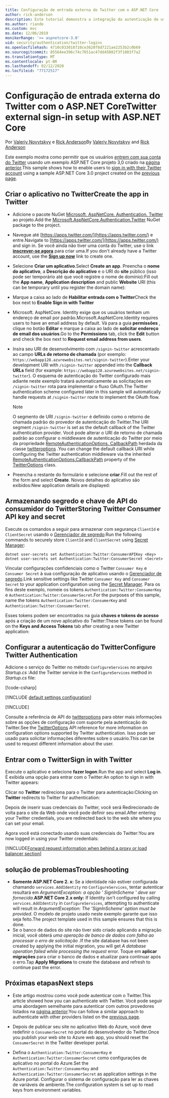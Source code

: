 ```yaml
---
title: Configuração de entrada externa do Twitter com o ASP.NET Core
author: rick-anderson
description: Este tutorial demonstra a integração da autenticação de usuário da conta do Twitter em um aplicativo ASP.NET Core existente.
ms.author: riande
ms.custom: mvc
ms.date: 12/06/2019
monikerRange: '>= aspnetcore-3.0'
uid: security/authentication/twitter-logins
ms.openlocfilehash: 4710c033018710ce3620f8d7221ae2253b2c0b69
ms.sourcegitcommit: 85564ee396c74c7651ac47dd45082f3f1803f7a2
ms.translationtype: MT
ms.contentlocale: pt-BR
ms.lasthandoff: 02/12/2020
ms.locfileid: "77172517"
---
```

# <a name="twitter-external-sign-in-setup-with-aspnet-core"></a><span data-ttu-id="0feae-103">Configuração de entrada externa do Twitter com o ASP.NET Core</span><span class="sxs-lookup"><span data-stu-id="0feae-103">Twitter external sign-in setup with ASP.NET Core</span></span>

<span data-ttu-id="0feae-104">Por [Valeriy Novytskyy](https://github.com/01binary) e [Rick Anderson](https://twitter.com/RickAndMSFT)</span><span class="sxs-lookup"><span data-stu-id="0feae-104">By [Valeriy Novytskyy](https://github.com/01binary) and [Rick Anderson](https://twitter.com/RickAndMSFT)</span></span>

<span data-ttu-id="0feae-105">Este exemplo mostra como permitir que os usuários [entrem com sua conta do Twitter](https://dev.twitter.com/web/sign-in/desktop-browser) usando um exemplo ASP.NET Core projeto 3,0 criado na [página anterior](xref:security/authentication/social/index).</span><span class="sxs-lookup"><span data-stu-id="0feae-105">This sample shows how to enable users to [sign in with their Twitter account](https://dev.twitter.com/web/sign-in/desktop-browser) using a sample ASP.NET Core 3.0 project created on the [previous page](xref:security/authentication/social/index).</span></span>

## <a name="create-the-app-in-twitter"></a><span data-ttu-id="0feae-106">Criar o aplicativo no Twitter</span><span class="sxs-lookup"><span data-stu-id="0feae-106">Create the app in Twitter</span></span>

* <span data-ttu-id="0feae-107">Adicione o pacote NuGet [Microsoft. AspNetCore. Authentication. Twitter](https://www.nuget.org/packages/Microsoft.AspNetCore.Authentication.Twitter/3.0.0) ao projeto.</span><span class="sxs-lookup"><span data-stu-id="0feae-107">Add the [Microsoft.AspNetCore.Authentication.Twitter](https://www.nuget.org/packages/Microsoft.AspNetCore.Authentication.Twitter/3.0.0) NuGet package to the project.</span></span>

* <span data-ttu-id="0feae-108">Navegue até [https://apps.twitter.com/](https://apps.twitter.com/) e entre.</span><span class="sxs-lookup"><span data-stu-id="0feae-108">Navigate to [https://apps.twitter.com/](https://apps.twitter.com/) and sign in.</span></span> <span data-ttu-id="0feae-109">Se você ainda não tiver uma conta do Twitter, use o link **[inscrever-se agora](https://twitter.com/signup)** para criar uma.</span><span class="sxs-lookup"><span data-stu-id="0feae-109">If you don't already have a Twitter account, use the **[Sign up now](https://twitter.com/signup)** link to create one.</span></span>

* <span data-ttu-id="0feae-110">Selecione **Criar um aplicativo**.</span><span class="sxs-lookup"><span data-stu-id="0feae-110">Select **Create an app**.</span></span> <span data-ttu-id="0feae-111">Preencha o **nome do aplicativo**, a **Descrição do aplicativo** e o URI do **site** público (isso pode ser temporário até que você registre o nome de domínio):</span><span class="sxs-lookup"><span data-stu-id="0feae-111">Fill out the **App name**, **Application description** and public **Website** URI (this can be temporary until you register the domain name):</span></span>

* <span data-ttu-id="0feae-112">Marque a caixa ao lado de **Habilitar entrada com o Twitter**</span><span class="sxs-lookup"><span data-stu-id="0feae-112">Check the box next to **Enable Sign in with Twitter**</span></span>

* <span data-ttu-id="0feae-113">Microsoft. AspNetCore. Identity exige que os usuários tenham um endereço de email por padrão.</span><span class="sxs-lookup"><span data-stu-id="0feae-113">Microsoft.AspNetCore.Identity requires users to have an email address by default.</span></span> <span data-ttu-id="0feae-114">Vá para a guia **permissões** , clique no botão **Editar** e marque a caixa ao lado de **solicitar endereço de email dos usuários**.</span><span class="sxs-lookup"><span data-stu-id="0feae-114">Go to the **Permissions** tab, click the **Edit** button and check the box next to **Request email address from users**.</span></span>

* <span data-ttu-id="0feae-115">Insira seu URI de desenvolvimento com `/signin-twitter` acrescentado ao campo **URLs de retorno de chamada** (por exemplo: `https://webapp128.azurewebsites.net/signin-twitter`).</span><span class="sxs-lookup"><span data-stu-id="0feae-115">Enter your development URI with `/signin-twitter` appended into the **Callback URLs** field (for example: `https://webapp128.azurewebsites.net/signin-twitter`).</span></span> <span data-ttu-id="0feae-116">O esquema de autenticação do Twitter configurado mais adiante neste exemplo tratará automaticamente as solicitações em `/signin-twitter` rota para implementar o fluxo OAuth.</span><span class="sxs-lookup"><span data-stu-id="0feae-116">The Twitter authentication scheme configured later in this sample will automatically handle requests at `/signin-twitter` route to implement the OAuth flow.</span></span>

  > [!NOTE]
  > <span data-ttu-id="0feae-117">O segmento de URI `/signin-twitter` é definido como o retorno de chamada padrão do provedor de autenticação do Twitter.</span><span class="sxs-lookup"><span data-stu-id="0feae-117">The URI segment `/signin-twitter` is set as the default callback of the Twitter authentication provider.</span></span> <span data-ttu-id="0feae-118">Você pode alterar o URI de retorno de chamada padrão ao configurar o middleware de autenticação do Twitter por meio da propriedade [RemoteAuthenticationOptions. CallbackPath](/dotnet/api/microsoft.aspnetcore.authentication.remoteauthenticationoptions.callbackpath) herdada da classe [twitteroptions](/dotnet/api/microsoft.aspnetcore.authentication.twitter.twitteroptions) .</span><span class="sxs-lookup"><span data-stu-id="0feae-118">You can change the default callback URI while configuring the Twitter authentication middleware via the inherited [RemoteAuthenticationOptions.CallbackPath](/dotnet/api/microsoft.aspnetcore.authentication.remoteauthenticationoptions.callbackpath) property of the [TwitterOptions](/dotnet/api/microsoft.aspnetcore.authentication.twitter.twitteroptions) class.</span></span>

* <span data-ttu-id="0feae-119">Preencha o restante do formulário e selecione **criar**.</span><span class="sxs-lookup"><span data-stu-id="0feae-119">Fill out the rest of the form and select **Create**.</span></span> <span data-ttu-id="0feae-120">Novos detalhes do aplicativo são exibidos:</span><span class="sxs-lookup"><span data-stu-id="0feae-120">New application details are displayed:</span></span>

## <a name="storing-twitter-consumer-api-key-and-secret"></a><span data-ttu-id="0feae-121">Armazenando segredo e chave de API do consumidor do Twitter</span><span class="sxs-lookup"><span data-stu-id="0feae-121">Storing Twitter Consumer API key and secret</span></span>

<span data-ttu-id="0feae-122">Execute os comandos a seguir para armazenar com segurança `ClientId` e `ClientSecret` usando o [Gerenciador de segredo](xref:security/app-secrets):</span><span class="sxs-lookup"><span data-stu-id="0feae-122">Run the following commands to securely store `ClientId` and `ClientSecret` using [Secret Manager](xref:security/app-secrets):</span></span>

```dotnetcli
dotnet user-secrets set Authentication:Twitter:ConsumerAPIKey <Key>
dotnet user-secrets set Authentication:Twitter:ConsumerSecret <Secret>
```

<span data-ttu-id="0feae-123">Vincular configurações confidenciais como o Twitter `Consumer Key` e `Consumer Secret` à sua configuração de aplicativo usando o [Gerenciador de segredo](xref:security/app-secrets).</span><span class="sxs-lookup"><span data-stu-id="0feae-123">Link sensitive settings like Twitter `Consumer Key` and `Consumer Secret` to your application configuration using the [Secret Manager](xref:security/app-secrets).</span></span> <span data-ttu-id="0feae-124">Para os fins deste exemplo, nomeie os tokens `Authentication:Twitter:ConsumerKey` e `Authentication:Twitter:ConsumerSecret`.</span><span class="sxs-lookup"><span data-stu-id="0feae-124">For the purposes of this sample, name the tokens `Authentication:Twitter:ConsumerKey` and `Authentication:Twitter:ConsumerSecret`.</span></span>

<span data-ttu-id="0feae-125">Esses tokens podem ser encontrados na guia **chaves e tokens de acesso** após a criação de um novo aplicativo do Twitter:</span><span class="sxs-lookup"><span data-stu-id="0feae-125">These tokens can be found on the **Keys and Access Tokens** tab after creating a new Twitter application:</span></span>

## <a name="configure-twitter-authentication"></a><span data-ttu-id="0feae-126">Configurar a autenticação do Twitter</span><span class="sxs-lookup"><span data-stu-id="0feae-126">Configure Twitter Authentication</span></span>

<span data-ttu-id="0feae-127">Adicione o serviço do Twitter no método `ConfigureServices` no arquivo *Startup.cs* :</span><span class="sxs-lookup"><span data-stu-id="0feae-127">Add the Twitter service in the `ConfigureServices` method in *Startup.cs* file:</span></span>

[!code-csharp[](~/security/authentication/social/social-code/3.x/StartupTwitter3x.cs?name=snippet&highlight=10-15)]

[!INCLUDE [default settings configuration](includes/default-settings.md)]

[!INCLUDE[](includes/chain-auth-providers.md)]

<span data-ttu-id="0feae-128">Consulte a referência de API do [twitteroptions](/dotnet/api/microsoft.aspnetcore.builder.twitteroptions) para obter mais informações sobre as opções de configuração com suporte pela autenticação do Twitter.</span><span class="sxs-lookup"><span data-stu-id="0feae-128">See the [TwitterOptions](/dotnet/api/microsoft.aspnetcore.builder.twitteroptions) API reference for more information on configuration options supported by Twitter authentication.</span></span> <span data-ttu-id="0feae-129">Isso pode ser usado para solicitar informações diferentes sobre o usuário.</span><span class="sxs-lookup"><span data-stu-id="0feae-129">This can be used to request different information about the user.</span></span>

## <a name="sign-in-with-twitter"></a><span data-ttu-id="0feae-130">Entrar com o Twitter</span><span class="sxs-lookup"><span data-stu-id="0feae-130">Sign in with Twitter</span></span>

<span data-ttu-id="0feae-131">Execute o aplicativo e selecione **fazer logon**.</span><span class="sxs-lookup"><span data-stu-id="0feae-131">Run the app and select **Log in**.</span></span> <span data-ttu-id="0feae-132">É exibida uma opção para entrar com o Twitter:</span><span class="sxs-lookup"><span data-stu-id="0feae-132">An option to sign in with Twitter appears:</span></span>

<span data-ttu-id="0feae-133">Clicar no **Twitter** redireciona para o Twitter para autenticação:</span><span class="sxs-lookup"><span data-stu-id="0feae-133">Clicking on **Twitter** redirects to Twitter for authentication:</span></span>

<span data-ttu-id="0feae-134">Depois de inserir suas credenciais do Twitter, você será Redirecionado de volta para o site da Web onde você pode definir seu email.</span><span class="sxs-lookup"><span data-stu-id="0feae-134">After entering your Twitter credentials, you are redirected back to the web site where you can set your email.</span></span>

<span data-ttu-id="0feae-135">Agora você está conectado usando suas credenciais do Twitter:</span><span class="sxs-lookup"><span data-stu-id="0feae-135">You are now logged in using your Twitter credentials:</span></span>

[!INCLUDE[Forward request information when behind a proxy or load balancer section](includes/forwarded-headers-middleware.md)]

## <a name="troubleshooting"></a><span data-ttu-id="0feae-136">solução de problemas</span><span class="sxs-lookup"><span data-stu-id="0feae-136">Troubleshooting</span></span>

* <span data-ttu-id="0feae-137">**Somente ASP.NET Core 2. x:** Se a identidade não estiver configurada chamando `services.AddIdentity` no `ConfigureServices`, tentar autenticar resultará em *ArgumentException: a opção ' SignInScheme ' deve ser fornecida*.</span><span class="sxs-lookup"><span data-stu-id="0feae-137">**ASP.NET Core 2.x only:** If Identity isn't configured by calling `services.AddIdentity` in `ConfigureServices`, attempting to authenticate will result in *ArgumentException: The 'SignInScheme' option must be provided*.</span></span> <span data-ttu-id="0feae-138">O modelo de projeto usado neste exemplo garante que isso seja feito.</span><span class="sxs-lookup"><span data-stu-id="0feae-138">The project template used in this sample ensures that this is done.</span></span>
* <span data-ttu-id="0feae-139">Se o banco de dados do site não tiver sido criado aplicando a migração inicial, você obterá *uma operação de banco de dados com falha ao processar o erro de solicitação* .</span><span class="sxs-lookup"><span data-stu-id="0feae-139">If the site database has not been created by applying the initial migration, you will get *A database operation failed while processing the request* error.</span></span> <span data-ttu-id="0feae-140">Toque em **aplicar migrações** para criar o banco de dados e atualizar para continuar após o erro.</span><span class="sxs-lookup"><span data-stu-id="0feae-140">Tap **Apply Migrations** to create the database and refresh to continue past the error.</span></span>

## <a name="next-steps"></a><span data-ttu-id="0feae-141">Próximas etapas</span><span class="sxs-lookup"><span data-stu-id="0feae-141">Next steps</span></span>

* <span data-ttu-id="0feae-142">Este artigo mostrou como você pode autenticar com o Twitter.</span><span class="sxs-lookup"><span data-stu-id="0feae-142">This article showed how you can authenticate with Twitter.</span></span> <span data-ttu-id="0feae-143">Você pode seguir uma abordagem semelhante para autenticar com outros provedores listados na [página anterior](xref:security/authentication/social/index).</span><span class="sxs-lookup"><span data-stu-id="0feae-143">You can follow a similar approach to authenticate with other providers listed on the [previous page](xref:security/authentication/social/index).</span></span>

* <span data-ttu-id="0feae-144">Depois de publicar seu site no aplicativo Web do Azure, você deve redefinir o `ConsumerSecret` no portal do desenvolvedor do Twitter.</span><span class="sxs-lookup"><span data-stu-id="0feae-144">Once you publish your web site to Azure web app, you should reset the `ConsumerSecret` in the Twitter developer portal.</span></span>

* <span data-ttu-id="0feae-145">Defina o `Authentication:Twitter:ConsumerKey` e `Authentication:Twitter:ConsumerSecret` como configurações de aplicativo no portal do Azure.</span><span class="sxs-lookup"><span data-stu-id="0feae-145">Set the `Authentication:Twitter:ConsumerKey` and `Authentication:Twitter:ConsumerSecret` as application settings in the Azure portal.</span></span> <span data-ttu-id="0feae-146">Configurar o sistema de configuração para ler as chaves de variáveis de ambiente.</span><span class="sxs-lookup"><span data-stu-id="0feae-146">The configuration system is set up to read keys from environment variables.</span></span>

